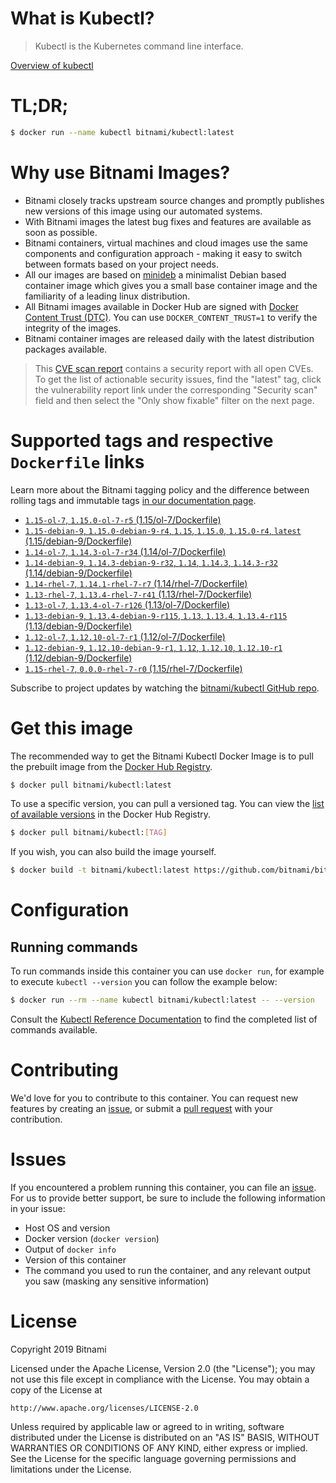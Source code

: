 
# What is Kubectl?

> Kubectl is the Kubernetes command line interface.

[Overview of kubectl](https://kubernetes.io/docs/reference/kubectl/overview/)

# TL;DR;

```bash
$ docker run --name kubectl bitnami/kubectl:latest
```

# Why use Bitnami Images?

* Bitnami closely tracks upstream source changes and promptly publishes new versions of this image using our automated systems.
* With Bitnami images the latest bug fixes and features are available as soon as possible.
* Bitnami containers, virtual machines and cloud images use the same components and configuration approach - making it easy to switch between formats based on your project needs.
* All our images are based on [minideb](https://github.com/bitnami/minideb) a minimalist Debian based container image which gives you a small base container image and the familiarity of a leading linux distribution.
* All Bitnami images available in Docker Hub are signed with [Docker Content Trust (DTC)](https://docs.docker.com/engine/security/trust/content_trust/). You can use `DOCKER_CONTENT_TRUST=1` to verify the integrity of the images.
* Bitnami container images are released daily with the latest distribution packages available.


> This [CVE scan report](https://quay.io/repository/bitnami/kubectl?tab=tags) contains a security report with all open CVEs. To get the list of actionable security issues, find the "latest" tag, click the vulnerability report link under the corresponding "Security scan" field and then select the "Only show fixable" filter on the next page.

# Supported tags and respective `Dockerfile` links

Learn more about the Bitnami tagging policy and the difference between rolling tags and immutable tags [in our documentation page](https://docs.bitnami.com/containers/how-to/understand-rolling-tags-containers/).


* [`1.15-ol-7`, `1.15.0-ol-7-r5` (1.15/ol-7/Dockerfile)](https://github.com/bitnami/bitnami-docker-kubectl/blob/1.15.0-ol-7-r5/1.15/ol-7/Dockerfile)
* [`1.15-debian-9`, `1.15.0-debian-9-r4`, `1.15`, `1.15.0`, `1.15.0-r4`, `latest` (1.15/debian-9/Dockerfile)](https://github.com/bitnami/bitnami-docker-kubectl/blob/1.15.0-debian-9-r4/1.15/debian-9/Dockerfile)
* [`1.14-ol-7`, `1.14.3-ol-7-r34` (1.14/ol-7/Dockerfile)](https://github.com/bitnami/bitnami-docker-kubectl/blob/1.14.3-ol-7-r34/1.14/ol-7/Dockerfile)
* [`1.14-debian-9`, `1.14.3-debian-9-r32`, `1.14`, `1.14.3`, `1.14.3-r32` (1.14/debian-9/Dockerfile)](https://github.com/bitnami/bitnami-docker-kubectl/blob/1.14.3-debian-9-r32/1.14/debian-9/Dockerfile)
* [`1.14-rhel-7`, `1.14.1-rhel-7-r7` (1.14/rhel-7/Dockerfile)](https://github.com/bitnami/bitnami-docker-kubectl/blob/1.14.1-rhel-7-r7/1.14/rhel-7/Dockerfile)
* [`1.13-rhel-7`, `1.13.4-rhel-7-r41` (1.13/rhel-7/Dockerfile)](https://github.com/bitnami/bitnami-docker-kubectl/blob/1.13.4-rhel-7-r41/1.13/rhel-7/Dockerfile)
* [`1.13-ol-7`, `1.13.4-ol-7-r126` (1.13/ol-7/Dockerfile)](https://github.com/bitnami/bitnami-docker-kubectl/blob/1.13.4-ol-7-r126/1.13/ol-7/Dockerfile)
* [`1.13-debian-9`, `1.13.4-debian-9-r115`, `1.13`, `1.13.4`, `1.13.4-r115` (1.13/debian-9/Dockerfile)](https://github.com/bitnami/bitnami-docker-kubectl/blob/1.13.4-debian-9-r115/1.13/debian-9/Dockerfile)
* [`1.12-ol-7`, `1.12.10-ol-7-r1` (1.12/ol-7/Dockerfile)](https://github.com/bitnami/bitnami-docker-kubectl/blob/1.12.10-ol-7-r1/1.12/ol-7/Dockerfile)
* [`1.12-debian-9`, `1.12.10-debian-9-r1`, `1.12`, `1.12.10`, `1.12.10-r1` (1.12/debian-9/Dockerfile)](https://github.com/bitnami/bitnami-docker-kubectl/blob/1.12.10-debian-9-r1/1.12/debian-9/Dockerfile)
* [`1.15-rhel-7`, `0.0.0-rhel-7-r0` (1.15/rhel-7/Dockerfile)](https://github.com/bitnami/bitnami-docker-kubectl/blob/0.0.0-rhel-7-r0/1.15/rhel-7/Dockerfile)

Subscribe to project updates by watching the [bitnami/kubectl GitHub repo](https://github.com/bitnami/bitnami-docker-kubectl).

# Get this image

The recommended way to get the Bitnami Kubectl Docker Image is to pull the prebuilt image from the [Docker Hub Registry](https://hub.docker.com/r/bitnami/kubectl).

```bash
$ docker pull bitnami/kubectl:latest
```

To use a specific version, you can pull a versioned tag. You can view the [list of available versions](https://hub.docker.com/r/bitnami/kubectl/tags/) in the Docker Hub Registry.

```bash
$ docker pull bitnami/kubectl:[TAG]
```

If you wish, you can also build the image yourself.

```bash
$ docker build -t bitnami/kubectl:latest https://github.com/bitnami/bitnami-docker-kubectl.git
```

# Configuration

## Running commands

To run commands inside this container you can use `docker run`, for example to execute `kubectl --version` you can follow the example below:

```bash
$ docker run --rm --name kubectl bitnami/kubectl:latest -- --version
```

Consult the [Kubectl Reference Documentation](https://kubernetes.io/docs/reference/generated/kubectl/kubectl-commands) to find the completed list of commands available.

# Contributing

We'd love for you to contribute to this container. You can request new features by creating an [issue](https://github.com/bitnami/bitnami-docker-kubectl/issues), or submit a [pull request](https://github.com/bitnami/bitnami-docker-kubectl/pulls) with your contribution.

# Issues

If you encountered a problem running this container, you can file an [issue](https://github.com/bitnami/bitnami-docker-kubectl/issues). For us to provide better support, be sure to include the following information in your issue:

- Host OS and version
- Docker version (`docker version`)
- Output of `docker info`
- Version of this container
- The command you used to run the container, and any relevant output you saw (masking any sensitive information)

# License

Copyright 2019 Bitnami

Licensed under the Apache License, Version 2.0 (the "License");
you may not use this file except in compliance with the License.
You may obtain a copy of the License at

    http://www.apache.org/licenses/LICENSE-2.0

Unless required by applicable law or agreed to in writing, software
distributed under the License is distributed on an "AS IS" BASIS,
WITHOUT WARRANTIES OR CONDITIONS OF ANY KIND, either express or implied.
See the License for the specific language governing permissions and
limitations under the License.
